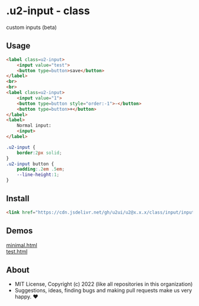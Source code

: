 # .u2-input - class
custom inputs (beta)

## Usage

```html
<label class=u2-input>
    <input value="test">
    <button type=button>save</button>
</label>
<br>
<br>
<label class=u2-input>
    <input value="1">
    <button type=button style="order:-1">-</button>
    <button type=button>+</button>
</label>
<label>
    Normal input:
    <input>
</label>
```

```css
.u2-input {
    border:2px solid;
}
.u2-input button {
    padding:.2em .5em;
    --line-height:1;
}
```

## Install

```html
<link href="https://cdn.jsdelivr.net/gh/u2ui/u2@x.x.x/class/input/input.min.css" rel=stylesheet>
```

## Demos

[minimal.html](http://gcdn.li/u2ui/u2@main/class/input/tests/minimal.html)  
[test.html](http://gcdn.li/u2ui/u2@main/class/input/tests/test.html)  

## About

- MIT License, Copyright (c) 2022 <u2> (like all repositories in this organization) <br>
- Suggestions, ideas, finding bugs and making pull requests make us very happy. ♥

